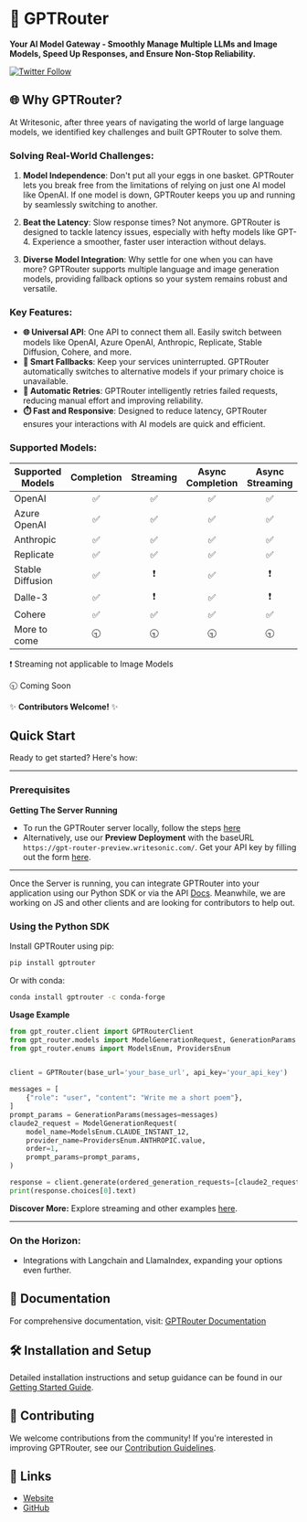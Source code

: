 # 🚀 GPTRouter 

**Your AI Model Gateway - Smoothly Manage Multiple LLMs and Image Models, Speed Up Responses, and Ensure Non-Stop Reliability.**

[![Twitter Follow](https://img.shields.io/twitter/follow/writesonic?style=social)](https://twitter.com/writesonic)


## 🌐 Why GPTRouter?

At Writesonic, after three years of navigating the world of large language models, we identified key challenges and built GPTRouter to solve them.

### Solving Real-World Challenges:

1. **Model Independence**: Don't put all your eggs in one basket. GPTRouter lets you break free from the limitations of relying on just one AI model like OpenAI. If one model is down, GPTRouter keeps you up and running by seamlessly switching to another.

2. **Beat the Latency**: Slow response times? Not anymore. GPTRouter is designed to tackle latency issues, especially with hefty models like GPT-4. Experience a smoother, faster user interaction without delays.

3. **Diverse Model Integration**: Why settle for one when you can have more? GPTRouter supports multiple language and image generation models, providing fallback options so your system remains robust and versatile.

### Key Features:

- **🌐 Universal API**: One API to connect them all. Easily switch between models like OpenAI, Azure OpenAI, Anthropic, Replicate, Stable Diffusion, Cohere, and more.
- **🔀 Smart Fallbacks**: Keep your services uninterrupted. GPTRouter automatically switches to alternative models if your primary choice is unavailable.
- **🔄 Automatic Retries**: GPTRouter intelligently retries failed requests, reducing manual effort and improving reliability.
- **⏱️ Fast and Responsive**: Designed to reduce latency, GPTRouter ensures your interactions with AI models are quick and efficient.

### Supported Models:

| Supported Models |     Completion     |        Streaming         |  Async Completion  |     Async Streaming      |
| ---------------- | :----------------: | :----------------------: | :----------------: | :----------------------: |
| OpenAI           | :white_check_mark: |    :white_check_mark:    | :white_check_mark: |    :white_check_mark:    |
| Azure OpenAI     | :white_check_mark: |    :white_check_mark:    | :white_check_mark: |    :white_check_mark:    |
| Anthropic        | :white_check_mark: |    :white_check_mark:    | :white_check_mark: |    :white_check_mark:    |
| Replicate        | :white_check_mark: |    :white_check_mark:    | :white_check_mark: |    :white_check_mark:    |
| Stable Diffusion | :white_check_mark: | :heavy_exclamation_mark: | :white_check_mark: | :heavy_exclamation_mark: |
| Dalle-3          | :white_check_mark: | :heavy_exclamation_mark: | :white_check_mark: | :heavy_exclamation_mark: |
| Cohere           | :white_check_mark: |    :white_check_mark:    | :white_check_mark: |    :white_check_mark:    |
| More to come     |     :clock930:     |        :clock930:        |     :clock930:     |        :clock930:        |


:heavy_exclamation_mark: Streaming not applicable to Image Models

:clock930: Coming Soon



:sparkles: **Contributors Welcome!** :sparkles:


## Quick Start

Ready to get started? Here's how:

---
### Prerequisites

**Getting The Server Running**
   - To run the GPTRouter server locally, follow the steps [here](https://gpt-router.writesonic.com/docs/deployment/Developing%20Locally) 
   - Alternatively, use our **Preview Deployment** with the baseURL ```https://gpt-router-preview.writesonic.com/```. Get your API key by filling out the form [here](https://gpt-router.writesonic.com/#APIKey).

---

Once the Server is running, you can integrate GPTRouter into your application using our Python SDK or via the API [Docs](https://gpt-router-preview.writesonic.com/docs/static/index.html).
Meanwhile, we are working on JS and other clients and are looking for contributors to help out.

### Using the Python SDK

Install GPTRouter using pip:
```bash
pip install gptrouter
```

Or with conda:
```bash
conda install gptrouter -c conda-forge
```


**Usage Example**
```python
from gpt_router.client import GPTRouterClient
from gpt_router.models import ModelGenerationRequest, GenerationParams
from gpt_router.enums import ModelsEnum, ProvidersEnum


client = GPTRouter(base_url='your_base_url', api_key='your_api_key')

messages = [
    {"role": "user", "content": "Write me a short poem"},
]
prompt_params = GenerationParams(messages=messages)
claude2_request = ModelGenerationRequest(
    model_name=ModelsEnum.CLAUDE_INSTANT_12,
    provider_name=ProvidersEnum.ANTHROPIC.value,
    order=1,
    prompt_params=prompt_params,
)

response = client.generate(ordered_generation_requests=[claude2_request])
print(response.choices[0].text)
```

**Discover More:**
Explore streaming and other examples [here](/docs/examples/).

---


### On the Horizon:

- Integrations with Langchain and LlamaIndex, expanding your options even further.


## 📖 Documentation

For comprehensive documentation, visit: [GPTRouter Documentation](https://gpt-router.writesonic.com)


## 🛠️ Installation and Setup

Detailed installation instructions and setup guidance can be found in our [Getting Started Guide](https://gpt-router.writesonic.com/get-started).


## 🤝 Contributing

We welcome contributions from the community! If you're interested in improving GPTRouter, see our [Contribution Guidelines](./Contributing.md).


## 🔗 Links

- [Website](https://gpt-router.writesonic.com)
- [GitHub](https://github.com/writesonic/GPTRouter)
